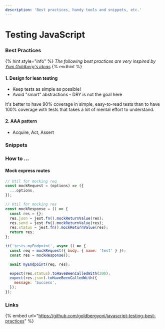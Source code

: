 ```yaml
---
description: 'Best practices, handy tools and snippets, etc.'
---
```


# Testing JavaScript

### Best Practices

{% hint style="info" %}
_The following best practices are very inspired by_ [_Yoni Goldberg's ideas_](https://github.com/goldbergyoni/javascript-testing-best-practices)
{% endhint %}

#### 1. Design for lean testing

* Keep tests as simple as possible!
* Avoid "smart" abstractions - DRY is not the goal here

It's better to have 90% coverage in simple, easy-to-read tests than to have 100% coverage with tests that takes a lot of mental effort to understand.


#### 2. AAA pattern

- Acquire, Act, Assert


### Snippets



### How to ...

#### Mock express routes

```javascript
// Util for mocking req
const mockRequest = (options) => ({
  ...options,
});

// Util for mocking res
const mockResponse = () => {
  const res = {};
  res.json = jest.fn().mockReturnValue(res);
  res.send = jest.fn().mockReturnValue(res);
  res.status = jest.fn().mockReturnValue(res);
  return res;
};

it('tests myEndpoint', async () => {
  const req = mockRequest({ body: { name: 'test' } });
  const res = mockResponse();

  await myEndpoint(req, res);

  expect(res.status).toHaveBeenCalledWith(200);
  expect(res.json).toHaveBeenCalledWith({
    message: 'Success',
  });
});
```





### Links

{% embed url="https://github.com/goldbergyoni/javascript-testing-best-practices" %}




